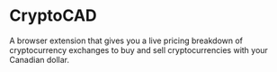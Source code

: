 # CryptoCAD
A browser extension that gives you a live pricing breakdown of cryptocurrency exchanges to buy and sell cryptocurrencies with your Canadian dollar.
